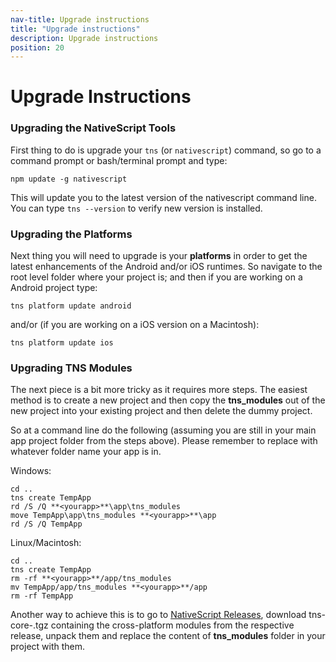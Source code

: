 ```yaml
---
nav-title: Upgrade instructions
title: "Upgrade instructions"
description: Upgrade instructions
position: 20
---
```


# Upgrade Instructions

### Upgrading the NativeScript Tools

First thing to do is upgrade your `tns` (or `nativescript`) command, so go to a command prompt or bash/terminal prompt and type:
```
npm update -g nativescript
```

This will update you to the latest version of the nativescript command line.  
You can type `tns --version` to verify new version is installed.

### Upgrading the Platforms

Next thing you will need to upgrade is your **platforms** in order to get the latest enhancements of the Android and/or iOS runtimes. So navigate to the root level folder where your project is; and then if you are working on a Android project type:
```
tns platform update android
```

and/or (if you are working on a iOS version on a Macintosh):
```
tns platform update ios
```

### Upgrading TNS Modules

Тhe next piece is a bit more tricky as it requires more steps. The easiest method is to create a new project and then copy the **tns_modules** out of the new project into your existing project and then delete the dummy project.

So at a command line do the following (assuming you are still in your main app project folder from the steps above). Please remember to replace **<yourapp>** with whatever folder name your app is in.

Windows:
```
cd ..
tns create TempApp
rd /S /Q **<yourapp>**\app\tns_modules
move TempApp\app\tns_modules **<yourapp>**\app
rd /S /Q TempApp
```

Linux/Macintosh:
```
cd ..
tns create TempApp
rm -rf **<yourapp>**/app/tns_modules
mv TempApp/app/tns_modules **<yourapp>**/app
rm -rf TempApp
```

Another way to achieve this is to go to [NativeScript Releases](https://github.com/NativeScript/NativeScript/releases/), download tns-core-**<version>**.tgz containing the cross-platform modules from the respective release, unpack them and replace the content of **tns_modules** folder in your project with them.